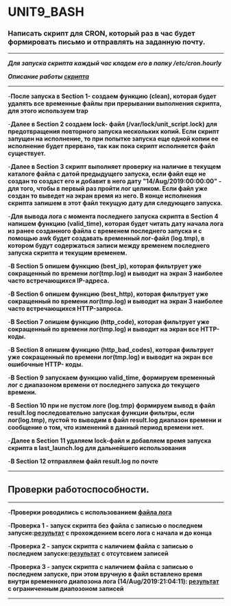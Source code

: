 # UNIT9_BASH

### Написать скрипт для CRON, который раз в час будет формировать письмо и отправлять на заданную почту.
___
***Для запуска скрипта каждый час кладем его в папку /etc/cron.hourly***

***Описание работы [скрипта](https://github.com/ChurikovAnatolii/UNIT9_BASH/blob/main/unit_script.sh)***
___


-**После запуска в Section 1- создаем функцию (clean), которая будет удалять все временные файлы при прерывании выполнения скрипта, для этого используем trap**

-**Далее в Section 2 создаем lock- файл (/var/lock/unit_script.lock) для предотвращения повторного запуска нескольких копий. Если скрипт запущен на исполнение, то при попытке запуска еще одной копии ее исполнение будет прервано, так как пока скрипт исполняется файл существует.**

-**Далее в Section 3 скрипт выполняет проверку на наличие в текущем каталоге файла с датой предыдущего запуска, если файл еще не создан то создаст его и добавит в него дату "14/Aug/2019:00:00:00" - для того, чтобы в первый раз пройти лог целиком. Если файл уже создан то выведет на экран время из него. В конце исполнения скрипта запишем в этот файл текущую дату для следующего запуска.**

-**Для вывода лога с момента последнего запуска скрипта в Section 4 напишем функцию (valid_time), которая будет читать дату начала лога из ранее созданного файла с временем последнего запуска и с помощью awk будет создавать временный лог-файл (log.tmp), в котором будут содержаться записи между временем последнего запуска скрипта и текущим временем.**

-**В Section 5 опишем функцию (best_ip), которая фильтрует уже сокращенный по времени лог(tmp.log) и выводит на экран 3 наиболее часто встречающихся IP-адреса.**

-**В Section 6 опишем функцию (best_http), которая фильтрует уже сокращенный по времени лог(tmp.log) и выводит на экран 3 наиболее часто встречающихся HTTP-запроса.**

-**В Section 7 опишем функцию (http_code), которая фильтрует уже сокращенный по времени лог(tmp.log) и выводит на экран  все HTTP- коды.**

-**В Section 8 опишем функцию (http_bad_codes), которая фильтрует уже сокращенный по времени лог(tmp.log) и выводит на экран  все ошибочные HTTP- коды.** 

-**В Section 9 запускаем функцию valid_time, формируем временный лог с диапазоном времени от последнего запуска до текущего времени.**

-**В Section 10 при не пустом логе (log.tmp) формируем вывод в файл result.log последовательно запуская функции фильтры, если лог(log.tmp), пустой то выводим в файл result.log диапазон времени и сообщение о том, что изменений в данный период времени нет.**  

-**Далее в Section 11 удаляем lock-файл и добавляем время запуска скрипта в last_launch.log для дальнейшего использования**

-**В Section 12 отправляем файл result.log по почте**

---

## Проверки работоспособности.

---
-**Проверки роводились с использованием [файла лога](https://github.com/ChurikovAnatolii/UNIT9_BASH/blob/main/access.log)**

-**Проверка 1 - запуск скрипта без файла с записью о последнем запуске:[результат](https://github.com/ChurikovAnatolii/UNIT9_BASH/blob/main/result1.log) с прохождением всего лога с начала и до конца**

-**Проверка 2 - запуск скрипта c наличием файла с записью о последнем запуске:[результат](https://github.com/ChurikovAnatolii/UNIT9_BASH/blob/main/result2.log) с отсутсвием записей**

-**Проверка 3 - запуск скрипта c наличием файла с записью о последнем запуске, при этом вручную в файл вставлено время внутри временного диапозона лога (14/Aug/2019:21:04:11): [результат](https://github.com/ChurikovAnatolii/UNIT9_BASH/blob/main/result3.log) с ограниченным диапозоном записей**

---